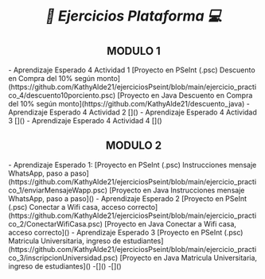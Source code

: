 **_<h1 align="center">:vulcan_salute: Ejercicios Plataforma :computer:</h1>_**

<h2 align="center">MODULO 1</h2>
- Aprendizaje Esperado 4 Actividad 1
[Proyecto en PSeInt (.psc)  Descuento en Compra del 10% según monto](https://github.com/KathyAlde21/ejerciciosPseint/blob/main/ejercicio_practico_4/descuento10porciento.psc)
[Proyecto en Java Descuento en Compra del 10% según monto](https://github.com/KathyAlde21/descuento_java)
- Aprendizaje Esperado 4 Actividad 2
[]()
- Aprendizaje Esperado 4 Actividad 3
[]()
- Aprendizaje Esperado 4 Actividad 4
[]()

<h2 align="center">MODULO 2</h2>
- Aprendizaje Esperado 1:
[Proyecto en PSeInt (.psc) Instrucciones mensaje WhatsApp, paso a paso](https://github.com/KathyAlde21/ejerciciosPseint/blob/main/ejercicio_practico_1/enviarMensajeWapp.psc)
[Proyecto en Java Instrucciones mensaje WhatsApp, paso a paso]()
- Aprendizaje Esperado 2
[Proyecto en PSeInt (.psc) Conectar a Wifi casa, acceso correcto](https://github.com/KathyAlde21/ejerciciosPseint/blob/main/ejercicio_practico_2/ConectarWifiCasa.psc)
[Proyecto en Java Conectar a Wifi casa, acceso correcto]()
- Aprendizaje Esperado 3
[Proyecto en PSeInt (.psc) Matricula Universitaria, ingreso de estudiantes](https://github.com/KathyAlde21/ejerciciosPseint/blob/main/ejercicio_practico_3/inscripcionUniversidad.psc)
[Proyecto en Java Matricula Universitaria, ingreso de estudiantes]()
-[]()
-[]()
